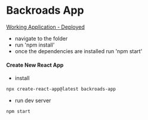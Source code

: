 # Backroads App

[Working Application - Deployed](https://backroads-app.netlify.app/)


  - navigate to the folder
  - run 'npm install'
  - once the dependencies are installed run 'npm start'


#### Create New React App

- install

```sh
npx create-react-app@latest backroads-app
```

- run dev server

```sh
npm start
```


